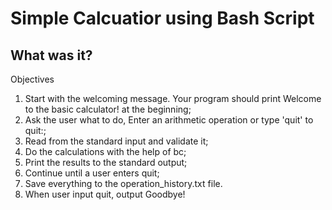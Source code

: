 # Simple Calcuatior using Bash Script
## What was it?
Objectives
1. Start with the welcoming message. Your program should print Welcome to the basic calculator! at the beginning;
2. Ask the user what to do, Enter an arithmetic operation or type 'quit' to quit:;
3. Read from the standard input and validate it;
4. Do the calculations with the help of bc;
5. Print the results to the standard output;
6. Continue until a user enters quit;
7. Save everything to the operation_history.txt file.
8. When user input quit, output Goodbye!
